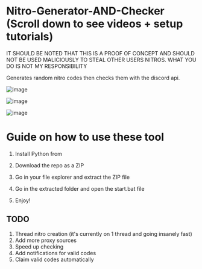# Nitro-Generator-AND-Checker (Scroll down to see videos + setup tutorials)  
    
IT SHOULD BE NOTED THAT THIS IS A PROOF OF CONCEPT AND SHOULD NOT BE USED MALICIOUSLY TO STEAL OTHER USERS NITROS. WHAT YOU DO IS NOT MY RESPONSIBILITY  
 
Generates random nitro codes then checks them with the discord api.
 
![image](https://user-images.githubusercontent.com/116505654/197413858-d895a5e0-927b-4224-842a-aaf9ab30e6d4.png)    
  
![image](https://user-images.githubusercontent.com/116505654/197413887-9cb1522f-59f6-4976-a964-c0c8cf534d65.png)    
  
![image](https://user-images.githubusercontent.com/116505654/197413911-88b85b22-701b-4115-a49e-58a0fcd802d5.png)  
  
# Guide on how to use these tool 
   
1. Install Python from   
    
2. Download the repo as a ZIP
  
3. Go in your file explorer and extract the ZIP file  
 
4. Go in the extracted folder and open the start.bat file
 
5. Enjoy!   
 
  
    
## TODO  
1. Thread nitro creation (it's currently on 1 thread and going insanely fast)  
2. Add more proxy sources 
3. Speed up checking  
4. Add notifications for valid codes   
5. Claim valid codes automatically 